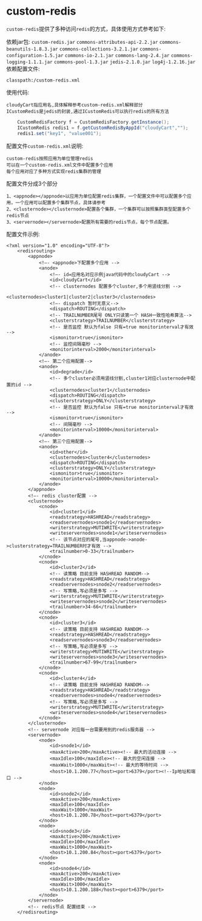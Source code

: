 # custom-redis

`custom-redis`提供了多种访问`redis`的方式，具体使用方式参考如下:

依赖jar包:
`custom-redis.jar`
`commons-attributes-api-2.2.jar`
`commons-beanutils-1.8.3.jar`
`commons-collections-3.2.1.jar`
`commons-configuration-1.5.jar`
`commons-io-2.1.jar`
`commons-lang-2.4.jar`
`commons-logging-1.1.1.jar`
`commons-pool-1.3.jar`
`jedis-2.1.0.jar`
`log4j-1.2.16.jar`
依赖配置文件:

	classpath:/custom-redis.xml
使用代码:

	cloudyCart指应用名,具体解释参考custom-redis.xml解释部分
	ICustomRedis是jedis的封装,通过ICustomRedis可以执行redis的所有方法
```Java
	CustomRedisFactory f = CustomRedisFactory.getInstance();
	ICustomRedis redis1 = f.getCustomRedisByAppId("cloudyCart","");
	redis1.set("key1", "value001");
```
配置文件`custom-redis.xml`说明:

	custom-redis按照应用为单位管理redis
	可以在一个custom-redis.xml文件中配置多个应用
	每个应用对应了多种方式实现redis集群的管理
配置文件分成3个部分

	1、<appnode></appnode>以应用为单位配置redis集群，一个配置文件中可以配置多个应用，一个应用可以配置多个集群节点，具体请参考
	2、<clusternode></clusternode>配置各个集群，一个集群可以按照集群类型配置多个redis节点
	3、<servernode></servernode>配置所有需要的redis节点，每个节点配置。
配置文件示例:

	<?xml version="1.0" encoding="UTF-8"?>
		<redisrouting>	
			<appnode>
				<!—- <appnode>下配置多个应用 -->
				<anode>
					<!—- id=应用名对应示例java代码中的cloudyCart -->
					<id>cloudyCart</id>
				    <!-- clusternodes 配置多个cluster,多个用竖线分割 -->
					<clusternodes>cluster1|cluster2|cluster3</clusternodes>
					<!—- dispatch 暂时无意义-->
					<dispatch>ROUTING</dispatch>
					<!-- TRAILNUMBER尾号 ONLY只读第一个 HASH一致性哈希算法-->
					<clusterstrategy>TRAILNUMBER</clusterstrategy>
					<!-- 是否监控 默认为false 只有=true monitorinterval才有效 -->
					<ismonitor>true</ismonitor>
					<!-- 监控间隔毫秒 -->
					<monitorinterval>2000</monitorinterval>
				</anode>
				<!—- 第二个应用配置-->
				<anode>
					<id>degrade</id>
					<!-- 多个cluster必须用竖线分割,cluster1对应clusternode中配置的id -->
					<clusternodes>cluster1</clusternodes>
					<dispatch>ROUTING</dispatch>
					<clusterstrategy>ONLY</clusterstrategy>
					<!-- 是否监控 默认为false 只有=true monitorinterval才有效 -->
					<ismonitor>true</ismonitor>
					<!-- 间隔毫秒 -->
					<monitorinterval>10000</monitorinterval>
				</anode>
				<!—- 第三个应用配置-->
				<anode>
					<id>other</id>
					<clusternodes>cluster4</clusternodes>
					<dispatch>ROUTING</dispatch>
					<clusterstrategy>ONLY</clusterstrategy>
					<ismonitor>true</ismonitor>
					<monitorinterval>10000</monitorinterval>
				</anode>
			</appnode>
			<!—- redis cluster配置 -->
			<clusternode>
				<cnode>
					<id>cluster1</id>
					<readstrategy>HASHREAD</readstrategy>
					<readservernodes>snode1</readservernodes>
					<writerstrategy>MUTIWRITE</writerstrategy>
					<writeservernodes>snode1</writeservernodes>
					<!-- 该节点对应的尾号,当appnode->anode->clusterstrategy=TRAILNUMBER时才有效 -->
					<trailnumber>0-33</trailnumber>
				</cnode>
				<cnode>
					<id>cluster2</id>
					<!-- 读策略 目前支持 HASHREAD RANDOM-->
					<readstrategy>HASHREAD</readstrategy>
					<readservernodes>snode2</readservernodes>
					<!-- 写策略,写必须是多写 -->
					<writerstrategy>MUTIWRITE</writerstrategy>
					<writeservernodes>snode2</writeservernodes>
					<trailnumber>34-66</trailnumber>
				</cnode>
				<cnode>
					<id>cluster3</id>
					<!-- 读策略 目前支持 HASHREAD RANDOM-->
					<readstrategy>HASHREAD</readstrategy>
					<readservernodes>snode3</readservernodes>
					<!-- 写策略,写必须是多写 -->
					<writerstrategy>MUTIWRITE</writerstrategy>
					<writeservernodes>snode3</writeservernodes>
					<trailnumber>67-99</trailnumber>
				</cnode>
				<cnode>
					<id>cluster4</id>
					<!-- 读策略 目前支持 HASHREAD RANDOM-->
					<readstrategy>HASHREAD</readstrategy>
					<readservernodes>snode4</readservernodes>
					<!-- 写策略,写必须是多写 -->
					<writerstrategy>MUTIWRITE</writerstrategy>
					<writeservernodes>snode4</writeservernodes>
				</cnode>
			</clusternode>
			<!-- servernode 对应每一台需要用到的redis服务器 -->
			<servernode>
				<node>
					<id>snode1</id>
					<maxActive>200</maxActive><!-- 最大的活动连接 -->
					<maxIdle>100</maxIdle><!-- 最大的空闲连接 -->
					<maxWait>1000</maxWait><!-- 最大的等待时间 -->
					<host>10.1.200.77</host><port>6379</port><!--Ip地址和端口 -->
				</node>
				<node>
					<id>snode2</id>
					<maxActive>200</maxActive>
					<maxIdle>100</maxIdle>
					<maxWait>1000</maxWait>
					<host>10.1.200.78</host><port>6379</port>
				</node>
				<node>
					<id>snode3</id>
					<maxActive>200</maxActive>
					<maxIdle>100</maxIdle>
					<maxWait>1000</maxWait>
					<host>10.1.200.84</host><port>6379</port>
				</node>
				<node>
					<id>snode4</id>
					<maxActive>200</maxActive>
					<maxIdle>100</maxIdle>
					<maxWait>1000</maxWait>
					<host>10.1.200.188</host><port>6379</port>
				</node>
			</servernode>
			<!-- redis节点 配置结束 -->
		</redisrouting>
		
		
